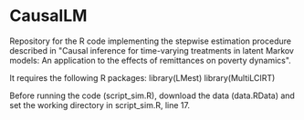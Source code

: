 # CausalLM

Repository for the R code implementing the stepwise estimation procedure described in "Causal inference for time-varying treatments in latent Markov models: An application to the effects of remittances on poverty dynamics".

It requires the following R packages: 
library(LMest)
library(MultiLCIRT)

Before running the code (script_sim.R), download the data (data.RData) and set the working directory in script_sim.R, line 17.
